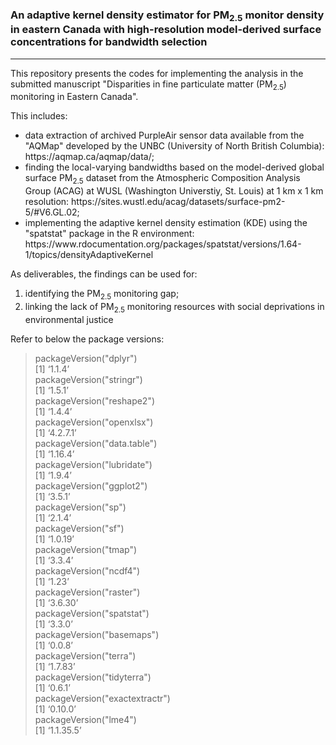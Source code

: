 ###  An adaptive kernel density estimator for PM<sub>2.5</sub> monitor density in eastern Canada with high-resolution model-derived surface concentrations for bandwidth selection
-----------------------------------------------------------------------------------------------------------------------------------------------------------------------

This repository presents the codes for implementing the analysis in the submitted manuscript "Disparities in fine particulate matter (PM<sub>2.5</sub>) monitoring in Eastern Canada".

This includes:

<ul>
  <li>data extraction of archived PurpleAir sensor data available from the "AQMap" developed by the UNBC (University of North British Columbia): https://aqmap.ca/aqmap/data/; </li>
  <li>finding the local-varying bandwidths based on the model-derived global surface PM<sub>2.5</sub> dataset from the Atmospheric Composition Analysis Group (ACAG) at WUSL (Washington Universtiy, St. Louis) at 1 km x 1 km resolution: https://sites.wustl.edu/acag/datasets/surface-pm2-5/#V6.GL.02; </li>
  <li>implementing the adaptive kernel density estimation (KDE) using the "spatstat" package in the R environment: https://www.rdocumentation.org/packages/spatstat/versions/1.64-1/topics/densityAdaptiveKernel </li>
</ul>

As deliverables, the findings can be used for: 
  1) identifying the PM<sub>2.5</sub> monitoring gap;
  2) linking the lack of PM<sub>2.5</sub> monitoring resources with social deprivations in environmental justice

Refer to below the package versions:
>>
> packageVersion("dplyr") <br>
[1] ‘1.1.4’ <br>
> packageVersion("stringr") <br>
[1] ‘1.5.1’ <br>
> packageVersion("reshape2") <br>
[1] ‘1.4.4’ <br>
> packageVersion("openxlsx") <br>
[1] ‘4.2.7.1’ <br>
> packageVersion("data.table") <br>
[1] ‘1.16.4’ <br>
> packageVersion("lubridate") <br>
[1] ‘1.9.4’ <br>
> packageVersion("ggplot2") <br>
[1] ‘3.5.1’ <br>
> packageVersion("sp") <br>
[1] ‘2.1.4’ <br>
> packageVersion("sf") <br>
[1] ‘1.0.19’ <br>
> packageVersion("tmap") <br>
[1] ‘3.3.4’ <br>
> packageVersion("ncdf4") <br>
[1] ‘1.23’ <br>
> packageVersion("raster") <br>
[1] ‘3.6.30’ <br>
> packageVersion("spatstat") <br>
[1] ‘3.3.0’ <br>
> packageVersion("basemaps") <br>
[1] ‘0.0.8’ <br>
> packageVersion("terra") <br>
[1] ‘1.7.83’ <br>
> packageVersion("tidyterra") <br>
[1] ‘0.6.1’ <br>
> packageVersion("exactextractr") <br>
[1] ‘0.10.0’ <br>
> packageVersion("lme4") <br>
[1] ‘1.1.35.5’ <br>
